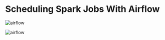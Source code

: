 # Scheduling Spark Jobs With Airflow

![airflow](https://airflow.apache.org/blog/airflow-1.10.10/rbac-ui-timezone.gif)

![airflow](https://assets.astronomer.io/website/img/guides/workflow_no_subdag.png)
